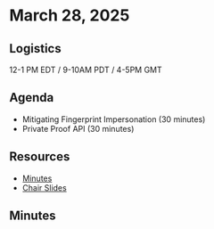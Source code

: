 # March 28, 2025

## Logistics

12-1 PM EDT / 9-10AM PDT / 4-5PM GMT

## Agenda

* Mitigating Fingerprint Impersonation (30 minutes)
* Private Proof API (30 minutes)


## Resources

* [Minutes](https://docs.google.com/document/d/1bO5AxMO76VRdUjeX5VoQyiV85s-kx5HxMd7XZqL6jnQ/edit?usp=sharing)
* [Chair Slides](https://docs.google.com/presentation/d/1-JYbMKi86u71R6aQKvExAgoHsA8aCKFanMTXBkJDHu0/edit?usp=sharing)

## Minutes
